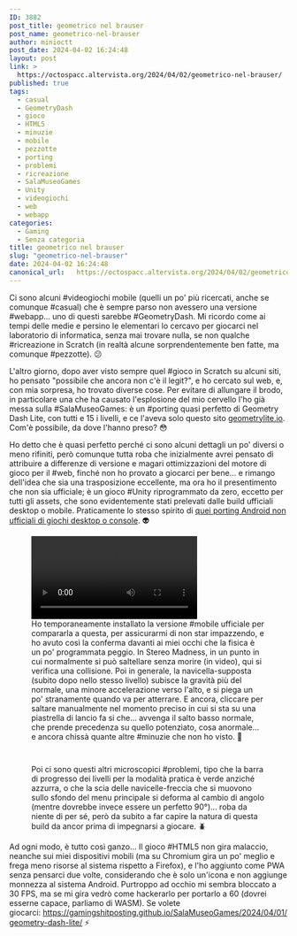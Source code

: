 ```yaml
---
ID: 3882
post_title: geometrico nel brauser
post_name: geometrico-nel-brauser
author: minioctt
post_date: 2024-04-02 16:24:48
layout: post
link: >
  https://octospacc.altervista.org/2024/04/02/geometrico-nel-brauser/
published: true
tags:
  - casual
  - GeometryDash
  - gioco
  - HTML5
  - minuzie
  - mobile
  - pezzotte
  - porting
  - problemi
  - ricreazione
  - SalaMuseoGames
  - Unity
  - videogiochi
  - web
  - webapp
categories:
  - Gaming
  - Senza categoria
title: geometrico nel brauser
slug: "geometrico-nel-brauser"
date: 2024-04-02 16:24:48
canonical_url:   https://octospacc.altervista.org/2024/04/02/geometrico-nel-brauser/
---
```

<!-- wp:paragraph -->
<p markdown="1">Ci sono alcuni #videogiochi mobile (quelli un po' più ricercati, anche se comunque #casual) che è sempre parso non avessero una versione #webapp... uno di questi sarebbe #GeometryDash. Mi ricordo come ai tempi delle medie e persino le elementari lo cercavo per giocarci nel laboratorio di informatica, senza mai trovare nulla, se non qualche #ricreazione in Scratch (in realtà alcune sorprendentemente ben fatte, ma comunque #pezzotte). 😕</p>
<!-- /wp:paragraph -->

<!-- wp:paragraph -->
<p markdown="1">L'altro giorno, dopo aver visto sempre quel #gioco in Scratch su alcuni siti, ho pensato "possibile che ancora non c'è il legit?", e ho cercato sul web, e, con mia sorpresa, ho trovato diverse cose. Per evitare di allungare il brodo, in particolare una che ha causato l'esplosione del mio cervello l'ho già messa sulla #SalaMuseoGames: è un #porting quasi perfetto di Geometry Dash Lite, con tutti e 15 i livelli, e ce l'aveva solo questo sito <a href="https://geometrylite.io">geometrylite.io</a>. Com'è possibile, da dove l'hanno preso? 😳</p>
<!-- /wp:paragraph -->

<!-- wp:paragraph -->
<p markdown="1">Ho detto che è quasi perfetto perché ci sono alcuni dettagli un po' diversi o meno rifiniti, però comunque tutta roba che inizialmente avrei pensato di attribuire a differenze di versione e magari ottimizzazioni del motore di gioco per il #web, finché non ho provato a giocarci per bene... e rimango dell'idea che sia una trasposizione eccellente, ma ora ho il presentimento che non sia ufficiale; è un gioco #Unity riprogrammato da zero, eccetto per tutti gli assets, che sono evidentemente stati prelevati dalle build ufficiali desktop o mobile. Praticamente lo stesso spirito di <a href="https://bbs.spacc.eu.org/viewtopic.php?t=105">quei porting Android non ufficiali di giochi desktop o console</a>. 👽</p>
<!-- /wp:paragraph -->

<!-- wp:paragraph -->
<p markdown="1"></p>
<!-- /wp:paragraph -->

<!-- wp:video {"id":3890} -->
<figure class="wp-block-video"><video controls src="https://octospacc.github.io/microblog-mirror/assets/uploads/2024/04/wp-1712067241422.mp4"></video><figcaption class="wp-element-caption">Ho temporaneamente installato la versione #mobile ufficiale per compararla a questa, per assicurarmi di non star impazzendo, e ho avuto così la conferma davanti ai miei occhi che la fisica è un po' programmata peggio. In Stereo Madness, in un punto in cui normalmente si può saltellare senza morire (in video), qui si verifica una collisione. Poi in generale, la navicella-supposta (subito dopo nello stesso livello) subisce la gravità più del normale, una minore accelerazione verso l'alto, e si piega un po' stranamente quando va per atterrare. E ancora, cliccare per saltare manualmente nel momento preciso in cui si sta su una piastrella di lancio fa si che... avvenga il salto basso normale, che prende precedenza su quello potenziato, cosa anormale... e ancora chissà quante altre #minuzie che non ho visto. 🦜</figcaption></figure>
<!-- /wp:video -->

<!-- wp:paragraph -->
<p markdown="1"></p>
<!-- /wp:paragraph -->

<!-- wp:gallery {"linkTo":"none"} -->
<figure class="wp-block-gallery has-nested-images columns-default is-cropped"><!-- wp:image {"id":3887,"linkDestination":"none"} -->
<figure class="wp-block-image"><img src="https://octospacc.github.io/microblog-mirror/assets/uploads/2024/04/image_editor_output_image1975455009-17120655591267239432613722838250-960x554.jpg" alt="" class="wp-image-3887"/></figure>
<!-- /wp:image -->

<!-- wp:image {"id":3888,"sizeSlug":"large"} -->
<figure class="wp-block-image size-large"><img src="https://octospacc.github.io/microblog-mirror/assets/uploads/2024/04/image_editor_output_image1865556010-1712065603495675988369348489582-960x1141.jpg" alt="" class="wp-image-3888"/></figure>
<!-- /wp:image --><figcaption class="blocks-gallery-caption wp-element-caption">Poi ci sono questi altri microscopici #problemi, tipo che la barra di progresso dei livelli per la modalità pratica è verde anziché azzurra, o che la scia delle navicelle-freccia che si muovono sullo sfondo del menu principale si deforma al cambio di angolo (mentre dovrebbe invece essere un perfetto 90°)... roba da niente di per sé, però da subito a far capire la natura di questa build da ancor prima di impegnarsi a giocare. 🪲</figcaption></figure>
<!-- /wp:gallery -->

<!-- wp:paragraph -->
<p markdown="1"></p>
<!-- /wp:paragraph -->

<!-- wp:paragraph -->
<p markdown="1">Ad ogni modo, è tutto così ganzo... Il gioco #HTML5 non gira malaccio, neanche sui miei dispositivi mobili (ma su Chromium gira un po' meglio e frega meno risorse al sistema rispetto a Firefox), e l'ho aggiunto come PWA senza pensarci due volte, considerando che è solo un'icona e non aggiunge monnezza al sistema Android. Purtroppo ad occhio mi sembra bloccato a 30 FPS, ma se mi gira vedrò come hackerarlo per portarlo a 60 (dovrei esserne capace, parliamo di WASM). Se volete giocarci: <a href="https://gamingshitposting.github.io/SalaMuseoGames/2024/04/01/geometry-dash-lite/">https://gamingshitposting.github.io/SalaMuseoGames/2024/04/01/geometry-dash-lite/</a> ⚡</p>
<!-- /wp:paragraph -->